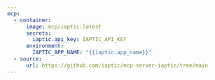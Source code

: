 ```yaml
---
mcp:
  - container:
      image: mcp/iaptic:latest
      secrets:
        iaptic.api_key: IAPTIC_API_KEY
      environment:
        IAPTIC_APP_NAME: "{{iaptic.app_name}}"
  - source:
      url: https://github.com/iaptic/mcp-server-iaptic/tree/main
---
```

